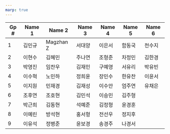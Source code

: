 ```yaml
---
marp: true
---
```


| Gp # | Name 1 | Name 2 | Name 3 | Name 4 | Name 5 | Name 6 |
|--|--|--|--|--|--|--|
| 1 |  김민규 |  Magzhan Z |  서대양 |  이은서 |  함동국 |  천수지 |
| 2 |  이현수 |  김혜민 |  주나연 |  조형준 |  차정민 |  김한경 |
| 3 |  박영진 |  임찬우 |  김재민 |  구예영 |  서유리 |  박유빈 |
| 4 |  이수혁 |  노민하 |  정희윤 |  장민수 |  한유찬 |  이윤서 |
| 5 |  이지원 |  민재경 |  김재성 |  이수안 |  엄주연 |  유채은 |
| 6 |  조후연 |  조호현 |  김민석 |  이승민 |  김주형 |
| 7 |  박근희 |  김동현 |  석예준 |  김정형 |  윤경훈 |
| 8 |  이예린 |  방석현 |  홍서형 |  전선우 |  정지후 |
| 9 |  이유석 |  정병준 |  윤보경 |  송경주 |  나경서 |
